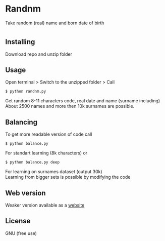 # Randnm
Take random (real) name and born date of birth
# 
## Installing
Download repo and unzip folder
## Usage
Open terminal > 
Switch to the unzipped folder > 
Call 
```shell
$ python randnm.py
```
Get random 8-11 characters code, real date and name (surname including) <br>
About 2500 names and more then 10k surnames are possible.

## Balancing
To get more readable version of code call
```shell
$ python balance.py
```
For standart learning (8k characters) or 
```shell
$ python balance.py deep
```
For learning on surnames dataset (output 30k) <br>
Learning from bigger sets is possible by modifying the code
## Web version
Weaker version available as a [website](https://vsnits.github.io/Randnm/Randnm/web/)

## License
GNU (free use)

